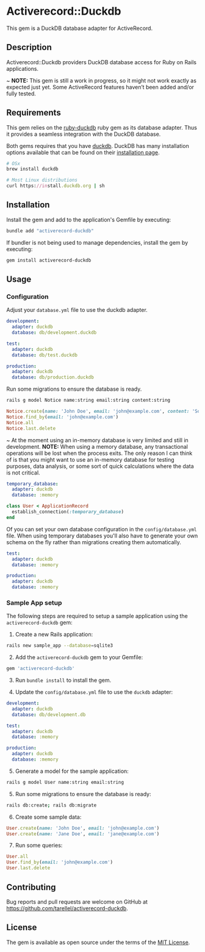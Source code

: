 # Activerecord::Duckdb

This gem is a DuckDB database adapter for ActiveRecord.

## Description

Activerecord::Duckdb providers DuckDB database access for Ruby on Rails applications.

~ **NOTE:** This gem is still a work in progress, so it might not work exactly as expected just yet. Some ActiveRecord features haven’t been added and/or fully tested.

## Requirements

This gem relies on the [ruby-duckdb](https://github.com/suketa/ruby-duckdb) ruby gem as its database adapter. Thus it provides a seamless integration with the DuckDB database.

Both gems requires that you have [duckdb](https://duckdb.org). DuckDB has many installation options available that can be found on their [installation page](https://duckdb.org/docs/installation/).

```ruby
# OSx
brew install duckdb

# Most Linux distributions
curl https://install.duckdb.org | sh
```

## Installation

Install the gem and add to the application's Gemfile by executing:

```bash
bundle add "activerecord-duckdb"
```

If bundler is not being used to manage dependencies, install the gem by executing:

```bash
gem install activerecord-duckdb
```

## Usage

### Configuration

Adjust your `database.yml` file to use the duckdb adapter.

```yaml
development:
  adapter: duckdb
  database: db/development.duckdb

test:
  adapter: duckdb
  database: db/test.duckdb

production:
  adapter: duckdb
  database: db/production.duckdb
```

Run some migrations to ensure the database is ready.

```bash
rails g model Notice name:string email:string content:string
```

```ruby
Notice.create(name: 'John Doe', email: 'john@example.com', content: 'Something happened at work today!')
Notice.find_by(email: 'john@example.com')
Notice.all
Notice.last.delete
```

~ At the moment using an in-memory database is very limited and still in development.
**NOTE:** When using a memory database, any transactional operations will be lost when the process exits.
The only reason I can think of is that you might want to use an in-memory database for testing purposes, data analysis, or some sort of quick calculations where the data is not critical.

```yaml
temporary_database:
  adapter: duckdb
  database: :memory
```

```ruby
class User < ApplicationRecord
  establish_connection(:temporary_database)
end
```

Of you can set your own database configuration in the `config/database.yml` file.
When using temporary databases you'll also have to generate your own schema on the fly rather than migrations creating them automatically.

```yml
test:
  adapter: duckdb
  database: :memory

production:
  adapter: duckdb
  database: :memory
```

### Sample App setup

The following steps are required to setup a sample application using the `activerecord-duckdb` gem:

1. Create a new Rails application:

```bash
rails new sample_app --database=sqlite3
```

2. Add the `activerecord-duckdb` gem to your Gemfile:

```ruby
gem 'activerecord-duckdb'
```

3. Run `bundle install` to install the gem.

4. Update the `config/database.yml` file to use the `duckdb` adapter:

```yaml
development:
  adapter: duckdb
  database: db/development.db

test:
  adapter: duckdb
  database: :memory

production:
  adapter: duckdb
  database: :memory
```

5. Generate a model for the sample application:

```bash
rails g model User name:string email:string
```

5. Run some migrations to ensure the database is ready:

```bash
rails db:create; rails db:migrate
```

6. Create some sample data:

```ruby
User.create(name: 'John Doe', email: 'john@example.com')
User.create(name: 'Jane Doe', email: 'jane@example.com')
```

7. Run some queries:

```ruby
User.all
User.find_by(email: 'john@example.com')
User.last.delete
```

## Contributing

Bug reports and pull requests are welcome on GitHub at https://github.com/tarellel/activerecord-duckdb.

## License

The gem is available as open source under the terms of the [MIT License](https://opensource.org/licenses/MIT).
